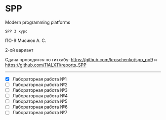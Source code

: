 # SPP

Modern programming platforms

` SPP 3 курс `

ПО-9 Мисиюк А. С.

2-ой вариант

Сдача проводится по гитхабу: https://github.com/kroschenko/spp_po9 и https://github.com/11ALX11/reports_SPP

---

- [x] Лабораторная работа №1
- [ ] Лабораторная работа №2
- [ ] Лабораторная работа №3
- [ ] Лабораторная работа №4
- [ ] Лабораторная работа №5
- [ ] Лабораторная работа №6
- [ ] Лабораторная работа №7
